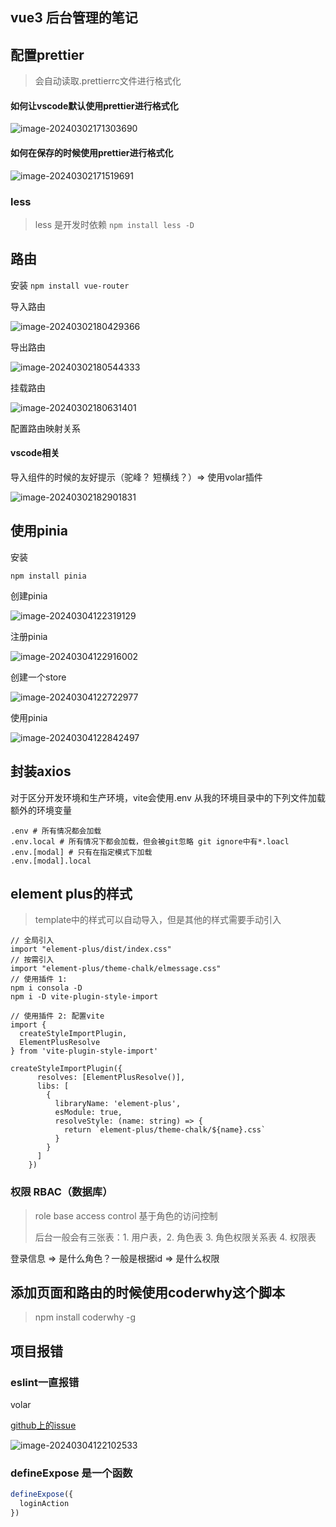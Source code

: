 ## vue3 后台管理的笔记



## 配置prettier

> 会自动读取.prettierrc文件进行格式化

#### 如何让vscode默认使用prettier进行格式化

![image-20240302171303690](https://gitee.com/hanosong/picgo_drawingbed/raw/master/image-20240302171303690.png)



#### 如何在保存的时候使用prettier进行格式化

![image-20240302171519691](https://gitee.com/hanosong/picgo_drawingbed/raw/master/image-20240302171519691.png)

### less
> less 是开发时依赖
`npm install less -D` 



## 路由

安装 `npm install vue-router`

导入路由

![image-20240302180429366](https://gitee.com/hanosong/picgo_drawingbed/raw/master/image-20240302180429366.png)



导出路由

![image-20240302180544333](https://gitee.com/hanosong/picgo_drawingbed/raw/master/image-20240302180544333.png)

挂载路由

![image-20240302180631401](https://gitee.com/hanosong/picgo_drawingbed/raw/master/image-20240302180631401.png)

配置路由映射关系





#### vscode相关

导入组件的时候的友好提示（驼峰？ 短横线？）=> 使用volar插件

![image-20240302182901831](https://gitee.com/hanosong/picgo_drawingbed/raw/master/image-20240302182901831.png)



## 使用pinia

安装

~~~
npm install pinia
~~~

创建pinia

![image-20240304122319129](https://gitee.com/hanosong/picgo_drawingbed/raw/master/image-20240304122319129.png)

注册pinia

![image-20240304122916002](https://gitee.com/hanosong/picgo_drawingbed/raw/master/image-20240304122916002.png)

创建一个store

![image-20240304122722977](https://gitee.com/hanosong/picgo_drawingbed/raw/master/image-20240304122722977.png)



使用pinia

![image-20240304122842497](https://gitee.com/hanosong/picgo_drawingbed/raw/master/image-20240304122842497.png)



## 封装axios

对于区分开发环境和生产环境，vite会使用.env 从我的环境目录中的下列文件加载额外的环境变量

~~~
.env # 所有情况都会加载
.env.local # 所有情况下都会加载，但会被git忽略 git ignore中有*.loacl
.env.[modal] # 只有在指定模式下加载
.env.[modal].local
~~~



## element plus的样式

> template中的样式可以自动导入，但是其他的样式需要手动引入

~~~
// 全局引入
import "element-plus/dist/index.css"
// 按需引入
import "element-plus/theme-chalk/elmessage.css"
// 使用插件 1:
npm i consola -D
npm i -D vite-plugin-style-import

// 使用插件 2: 配置vite
import {
  createStyleImportPlugin,
  ElementPlusResolve
} from 'vite-plugin-style-import'

createStyleImportPlugin({
      resolves: [ElementPlusResolve()],
      libs: [
        {
          libraryName: 'element-plus',
          esModule: true,
          resolveStyle: (name: string) => {
            return `element-plus/theme-chalk/${name}.css`
          }
        }
      ]
    })
~~~



### 权限 RBAC（数据库）

> role base access control 基于角色的访问控制
>
> 后台一般会有三张表：1. 用户表，2. 角色表   3. 角色权限关系表    4. 权限表

登录信息 => 是什么角色？一般是根据id   => 是什么权限



## 添加页面和路由的时候使用coderwhy这个脚本

> npm install coderwhy -g



## 项目报错

### eslint一直报错

volar

[github上的issue](https://github.com/vuejs/language-tools/issues/3953)

![image-20240304122102533](https://gitee.com/hanosong/picgo_drawingbed/raw/master/image-20240304122102533.png)



### defineExpose 是一个函数

~~~js
defineExpose({
  loginAction
})
~~~



###